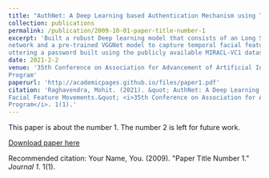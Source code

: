 ```yaml
---
title: "AuthNet: A Deep Learning based Authentication Mechanism using Temporal Facial Feature Movements"
collection: publications
permalink: /publication/2009-10-01-paper-title-number-1
excerpt: 'Built a robust Deep learning model that consists of an Long Short Term Memory(LSTM)
network and a pre-trained VGGNet model to capture temporal facial feature movements while a user is
uttering a password built using the publicly available MIRACL-VC1 dataset with an accuracy of 98.1%.'
date: 2021-2-2
venue: '35th Conference on Association for Advancement of Artificial Intelligence, Student Abstract and Poster
Program'
paperurl: 'http://academicpages.github.io/files/paper1.pdf'
citation: 'Raghavendra, Mohit. (2021). &quot; AuthNet: A Deep Learning based Authentication Mechanism using Temporal
Facial Feature Movements.&quot; <i>35th Conference on Association for Advancement of Artificial Intelligence, Student Abstract and Poster
Program</i>. 1(1).'
---
```

This paper is about the number 1. The number 2 is left for future work.

[Download paper here](http://academicpages.github.io/files/paper1.pdf)

Recommended citation: Your Name, You. (2009). "Paper Title Number 1." <i>Journal 1</i>. 1(1).
